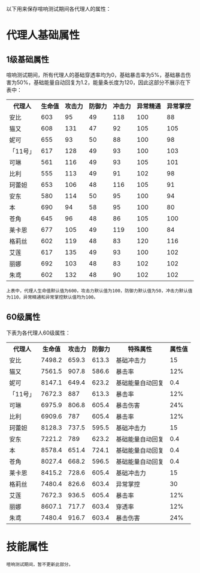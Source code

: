 以下用来保存喧响测试期间各代理人的属性：

# 代理人基础属性

## 1级基础属性

喧响测试期间，所有代理人的基础穿透率均为0，基础暴击率为5%，基础暴击伤害为50%，基础能量自动回复为1.2，能量条长度为120，因此这部分不展示在下表中：

<table>
    <tr>
        <th>代理人</th>
        <th>生命值</th>
        <th>攻击力</th>
        <th>防御力</th>
        <th>冲击力</th>
        <th>异常精通</th>
        <th>异常掌控 </th>
    </tr>
    <tr>
        <td>安比</td>
        <td>603</td>
        <td>95</td>
        <td>49</td>
        <td>118</td>
        <td>100</td>
        <td>88 </td>
    </tr>
    <tr>
        <td>猫又</td>
        <td>608</td>
        <td>131</td>
        <td>47</td>
        <td>92</td>
        <td>105</td>
        <td>105 </td>
    </tr>
    <tr>
        <td>妮可</td>
        <td>655</td>
        <td>93</td>
        <td>50</td>
        <td>88</td>
        <td>100</td>
        <td>98 </td>
    </tr>
    <tr>
        <td>「11号」</td>
        <td>617</td>
        <td>128</td>
        <td>49</td>
        <td>93</td>
        <td>100</td>
        <td>103 </td>
    </tr>
    <tr>
        <td>可琳</td>
        <td>561</td>
        <td>116</td>
        <td>49</td>
        <td>93</td>
        <td>105</td>
        <td>101 </td>
    </tr>
    <tr>
        <td>比利</td>
        <td>555</td>
        <td>113</td>
        <td>49</td>
        <td>91</td>
        <td>102</td>
        <td>98 </td>
    </tr>
    <tr>
        <td>珂蕾妲</td>
        <td>653</td>
        <td>106</td>
        <td>48</td>
        <td>116</td>
        <td>105</td>
        <td>91 </td>
    </tr>
    <tr>
        <td>安东</td>
        <td>580</td>
        <td>114</td>
        <td>50</td>
        <td>95</td>
        <td>100</td>
        <td>94 </td>
    </tr>
    <tr>
        <td>本</td>
        <td>690</td>
        <td>94</td>
        <td>58</td>
        <td>95</td>
        <td>100</td>
        <td>80 </td>
    </tr>
    <tr>
        <td>苍角</td>
        <td>645</td>
        <td>96</td>
        <td>48</td>
        <td>86</td>
        <td>105</td>
        <td>100 </td>
    </tr>
    <tr>
        <td>莱卡恩</td>
        <td>677</td>
        <td>105</td>
        <td>49</td>
        <td>119</td>
        <td>100</td>
        <td>84 </td>
    </tr>
    <tr>
        <td>格莉丝</td>
        <td>602</td>
        <td>119</td>
        <td>48</td>
        <td>83</td>
        <td>120</td>
        <td>116 </td>
    </tr>
    <tr>
        <td>艾莲</td>
        <td>617</td>
        <td>135</td>
        <td>49</td>
        <td>93</td>
        <td>100</td>
        <td>102 </td>
    </tr>
    <tr>
        <td>丽娜</td>
        <td>692</td>
        <td>103</td>
        <td>48</td>
        <td>83</td>
        <td>102</td>
        <td>102 </td>
    </tr>
    <tr>
        <td>朱鸢</td>
        <td>602</td>
        <td>132</td>
        <td>48</td>
        <td>90</td>
        <td>102</td>
        <td>102 </td>
    </tr>
</table>

    上表中，代理人生命值默认值为600，攻击力默认值为100，防御力默认值为50，冲击力默认值为110，异常精通和异常掌控默认值均为100。

## 60级属性

下表为各代理人60级属性：

<table>
    <tr>
        <th>代理人</th>
        <th>生命值</th>
        <th>攻击力</th>
        <th>防御力</th>
        <th>特殊属性</th>
        <th>属性值 </th>
    </tr>
    <tr>
        <td>安比</td>
        <td>7498.2</td>
        <td>659.3</td>
        <td>613.3</td>
        <td>基础冲击力</td>
        <td>15 </td>
    </tr>
    <tr>
        <td>猫又</td>
        <td>7561.5</td>
        <td>907.8</td>
        <td>586.6</td>
        <td>暴击率</td>
        <td>12% </td>
    </tr>
    <tr>
        <td>妮可</td>
        <td>8147.1</td>
        <td>649.4</td>
        <td>623.2</td>
        <td>基础能量自动回复</td>
        <td>0.4 </td>
    </tr>
    <tr>
        <td>「11号」</td>
        <td>7672.3</td>
        <td>887</td>
        <td>613.3</td>
        <td>暴击率</td>
        <td>12% </td>
    </tr>
    <tr>
        <td>可琳</td>
        <td>6975.9</td>
        <td>806.8</td>
        <td>605.4</td>
        <td>暴击伤害</td>
        <td>24% </td>
    </tr>
    <tr>
        <td>比利</td>
        <td>6909.6</td>
        <td>787</td>
        <td>605.4</td>
        <td>暴击率</td>
        <td>12% </td>
    </tr>
    <tr>
        <td>珂蕾妲</td>
        <td>8128.3</td>
        <td>737.5</td>
        <td>595.5</td>
        <td>基础冲击力</td>
        <td>15 </td>
    </tr>
    <tr>
        <td>安东</td>
        <td>7221.2</td>
        <td>789</td>
        <td>623.2</td>
        <td>基础能量自动回复</td>
        <td>0.4 </td>
    </tr>
    <tr>
        <td>本</td>
        <td>8578.4</td>
        <td>651.4</td>
        <td>724.1</td>
        <td>基础能量自动回复</td>
        <td>0.4 </td>
    </tr>
    <tr>
        <td>苍角</td>
        <td>8027.4</td>
        <td>668.2</td>
        <td>596.5</td>
        <td>基础能量自动回复</td>
        <td>0.4 </td>
    </tr>
    <tr>
        <td>莱卡恩</td>
        <td>8415.2</td>
        <td>728.6</td>
        <td>605.4</td>
        <td>基础冲击力</td>
        <td>15 </td>
    </tr>
    <tr>
        <td>格莉丝</td>
        <td>7480.4</td>
        <td>826.6</td>
        <td>603.4</td>
        <td>异常掌控</td>
        <td>30 </td>
    </tr>
    <tr>
        <td>艾莲</td>
        <td>7672.3</td>
        <td>936.5</td>
        <td>605.4</td>
        <td>暴击率</td>
        <td>12% </td>
    </tr>
    <tr>
        <td>丽娜</td>
        <td>8607.1</td>
        <td>717.7</td>
        <td>603.4</td>
        <td>穿透率</td>
        <td>12% </td>
    </tr>
    <tr>
        <td>朱鸢</td>
        <td>7480.4</td>
        <td>916.7</td>
        <td>603.4</td>
        <td>暴击伤害</td>
        <td>24% </td>
    </tr>
</table>

# 技能属性
    
    喧响测试期间，暂不更新此部分。
